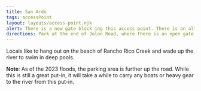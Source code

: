 ```yaml
---
title: San Ardo
tags: accessPoint
layout: layouts/access-point.njk
alert: There is a new gate block ing this access point. There is an alternative access point on the western side of the bridge.
directions: Park at the end of Jolon Road, where there is an open gate built into a tall wildlife fence. Pass throught the fence and turn left, following the trail to the dry wash of Rancho Rico Creek. Turn right and follow the wash and the old bridge footings to the river, around 300 yards. There is a large beach along the river.
---
```


Locals like to hang out on the beach of Rancho Rico Creek and wade up the river to swim in deep pools.

**Note**: As of the 2023 floods, the parking area is further up the road. While this is still a great put-in, it will take a while to carry any boats or heavy gear to the river from this put-in.
